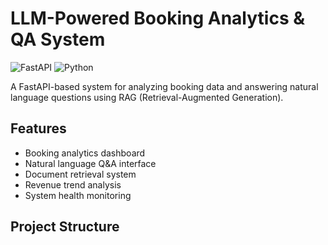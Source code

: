 # LLM-Powered Booking Analytics & QA System

![FastAPI](https://img.shields.io/badge/FastAPI-005571?style=for-the-badge&logo=fastapi)
![Python](https://img.shields.io/badge/Python-3.9%2B-blue)

A FastAPI-based system for analyzing booking data and answering natural language questions using RAG (Retrieval-Augmented Generation).

## Features

-  Booking analytics dashboard
-  Natural language Q&A interface
-  Document retrieval system
-  Revenue trend analysis
- System health monitoring

## Project Structure
